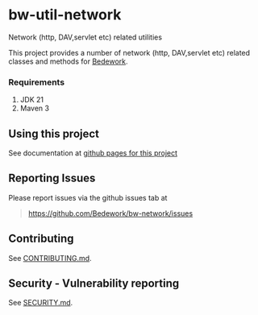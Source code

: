 # bw-util-network

Network (http, DAV,servlet etc) related utilities

This project provides a number of network (http, DAV,servlet etc) related classes and methods for
[Bedework](https://www.apereo.org/projects/bedework).

### Requirements

1. JDK 21
2. Maven 3

## Using this project
See documentation at [github pages for this project](https://bedework.github.io/bw-network/)

## Reporting Issues
Please report issues via the github issues tab at
> https://github.com/Bedework/bw-network/issues

## Contributing
See [CONTRIBUTING.md](CONTRIBUTING.md).

## Security - Vulnerability reporting
See [SECURITY.md](SECURITY.md).
